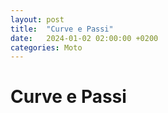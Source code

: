 ```yaml
---
layout: post
title:  "Curve e Passi"
date:   2024-01-02 02:00:00 +0200
categories: Moto
---
```


# Curve e Passi
